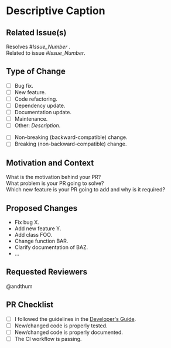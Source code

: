 # Descriptive Caption

<!--
Thank you for your contribution!

Please fill out this pull request (PR) template and please take a look
at our developer's guide at
https://hpcss.readthedocs.io/en/latest/doc_pages/dev_guide/dev_guide.html
-->

<!--
Only for project maintainers, please do not remove!
Regex version for issue-labeler.
See https://github.com/github/issue-labeler

issue_labeler_regex_version=0
-->

## Related Issue(s)

<!-- Remove this section, if your PR is not related to an issue. -->

Resolves #*Issue_Number* .  
Related to issue #*Issue_Number*.

## Type of Change

* [ ] Bug fix.
* [ ] New feature.
* [ ] Code refactoring.
* [ ] Dependency update.
* [ ] Documentation update.
* [ ] Maintenance.
* [ ] Other: *Description*.

<!-- Blank line -->

* [ ] Non-breaking (backward-compatible) change.
* [ ] Breaking (non-backward-compatible) change.

## Motivation and Context

<!--
If your PR resolves a distinct issue, you can remove this section or
(better) give a brief summary of that issue.
-->

What is the motivation behind your PR?  
What problem is your PR going to solve?  
Which new feature is your PR going to add and why is it required?

## Proposed Changes

<!-- Give a concise summary of the most important changes. -->

* Fix bug X.
* Add new feature Y.
* Add class FOO.
* Change function BAR.
* Clarify documentation of BAZ.
* ...

## Requested Reviewers

<!-- Request specific reviewers here or remove this section. -->

@andthum

## PR Checklist

<!--
Please tick the check boxes accordingly.  Mark any check boxes that do
not apply to your PR as [~].
-->

* [ ] I followed the guidelines in the [Developer's Guide](https://hpcss.readthedocs.io/en/latest/doc_pages/dev_guide/dev_guide.html).
* [ ] New/changed code is properly tested.
* [ ] New/changed code is properly documented.
* [ ] The CI workflow is passing.
